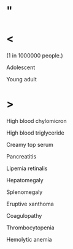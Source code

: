 # "

# <

(1 in 1000000 people.)

Adolescent

Young adult

# >

High blood chylomicron

High blood triglyceride

Creamy top serum

Pancreatitis

Lipemia retinalis

Hepatomegaly

Splenomegaly

Eruptive xanthoma

Coagulopathy

Thrombocytopenia

Hemolytic anemia
